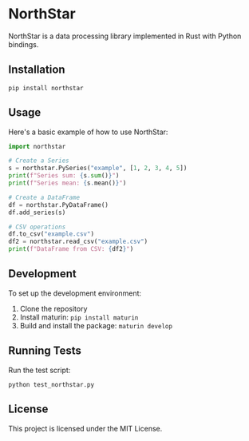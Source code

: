 # NorthStar

NorthStar is a data processing library implemented in Rust with Python bindings.

## Installation

```
pip install northstar
```

## Usage

Here's a basic example of how to use NorthStar:

```python
import northstar

# Create a Series
s = northstar.PySeries("example", [1, 2, 3, 4, 5])
print(f"Series sum: {s.sum()}")
print(f"Series mean: {s.mean()}")

# Create a DataFrame
df = northstar.PyDataFrame()
df.add_series(s)

# CSV operations
df.to_csv("example.csv")
df2 = northstar.read_csv("example.csv")
print(f"DataFrame from CSV: {df2}")
```

## Development

To set up the development environment:

1. Clone the repository
2. Install maturin: `pip install maturin`
3. Build and install the package: `maturin develop`

## Running Tests

Run the test script:

```
python test_northstar.py
```

## License

This project is licensed under the MIT License.